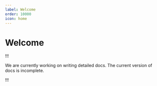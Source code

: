 ```yaml
---
label: Welcome
order: 10000
icon: home
---
```


# Welcome

!!!

We are currently working on writing detailed docs. The current version of docs is incomplete.

!!!
